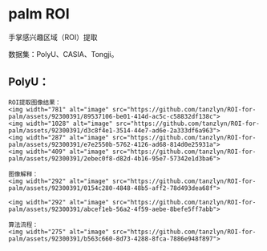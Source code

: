# palm ROI 
手掌感兴趣区域（ROI）提取

数据集：PolyU、CASIA、Tongji。

## PolyU：
    ROI提取图像结果：
    <img width="781" alt="image" src="https://github.com/tanzlyn/ROI-for-palm/assets/92300391/89537106-be01-414d-ac5c-c58832df138c">
    <img width="1028" alt="image" src="https://github.com/tanzlyn/ROI-for-palm/assets/92300391/d3c8f4e1-3514-44e7-ad6e-2a333df6a963">
    <img width="287" alt="image" src="https://github.com/tanzlyn/ROI-for-palm/assets/92300391/e7e2550b-5762-4126-ad68-814d0e25931a">
    <img width="409" alt="image" src="https://github.com/tanzlyn/ROI-for-palm/assets/92300391/2ebec0f8-d82d-4b16-95e7-57342e1d3ba6">
    
    图像解释：
    <img width="292" alt="image" src="https://github.com/tanzlyn/ROI-for-palm/assets/92300391/0154c280-4848-48b5-aff2-78d493dea68f">

    <img width="292" alt="image" src="https://github.com/tanzlyn/ROI-for-palm/assets/92300391/abcef1eb-56a2-4f59-aebe-8befe5ff7abb">

    算法流程：
    <img width="275" alt="image" src="https://github.com/tanzlyn/ROI-for-palm/assets/92300391/b563c660-8d73-4288-8fca-7886e948f897">

    


